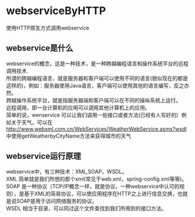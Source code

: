 # webserviceByHTTP
使用HTTP原生方式调用webservice





## webservice是什么
webservice的概念，这是一种技术，是一种跨越编程语言和操作系统平台的远程调用技术.<br>
所谓的跨越编程语言，就是服务器和客户端可以使用不同的语言(貌似现在的都是这样的)，例如：服务器使用Java语言，客户端可以使用其他的语言编写，反之亦然。<br>
跨越操作系统平台，就是指服务器端和客户端可以在不同的操纵系统上运行。<br>
远程调用，即一台计算机的应用可以调用其他计算机上的应用。<br>
简单的说，wenservice 可以让我们调用一些接口或者方法(已经有人写好的）例如关于天气，可以在 http://www.webxml.com.cn/WebServices/WeatherWebService.asmx?wsdl 中使用getWeatherbyCityName方法来获得城市的天气

## webservice运行原理
webservice中，有三种技术：XML,SOAP，WSDL。<br>
XML 简单就是我们所想的那个xml(常见于web.xml，spring-config.xml等等)。<br>
SOAP 是一种协议（TCP/IP概念一样，就是协议，一种webservice中认可的规则），是基于XML的简易协议，可以使应用程序在HTTP之上进行信息交换，也就是说SOAP是用于访问网络服务的协议。<br>
WSDL 相当于目录，可以同过这个文件查找到我们所用到的接口方法。<br>